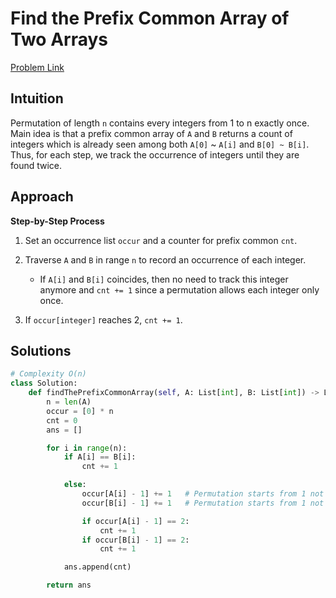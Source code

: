**Find the Prefix Common Array of Two Arrays**
=
[Problem Link](https://leetcode.com/problems/find-the-prefix-common-array-of-two-arrays/description)

## Intuition
Permutation of length `n` contains every integers from 1 to n exactly once. Main idea is that a prefix common array of `A` and `B`
returns a count of integers which is already seen among both `A[0]` ~ `A[i]` and `B[0] ~ B[i]`. Thus, for each step, we track the
occurrence of integers until they are found twice.

## Approach
**Step-by-Step Process**

1. Set an occurrence list `occur` and a counter for prefix common `cnt`.
  
2. Traverse `A` and `B` in range `n` to record an occurrence of each integer.
    - If `A[i]` and `B[i]` coincides, then no need to track this integer anymore and `cnt += 1` since a permutation allows each integer only once.
  
3. If `occur[integer]` reaches 2, `cnt += 1`.
  
## Solutions
```python
# Complexity O(n)
class Solution:
    def findThePrefixCommonArray(self, A: List[int], B: List[int]) -> List[int]:
        n = len(A)
        occur = [0] * n
        cnt = 0
        ans = []

        for i in range(n):
            if A[i] == B[i]:
                cnt += 1

            else:
                occur[A[i] - 1] += 1   # Permutation starts from 1 not 0
                occur[B[i] - 1] += 1   # Permutation starts from 1 not 0

                if occur[A[i] - 1] == 2:
                    cnt += 1
                if occur[B[i] - 1] == 2:
                    cnt += 1

            ans.append(cnt)

        return ans
```

